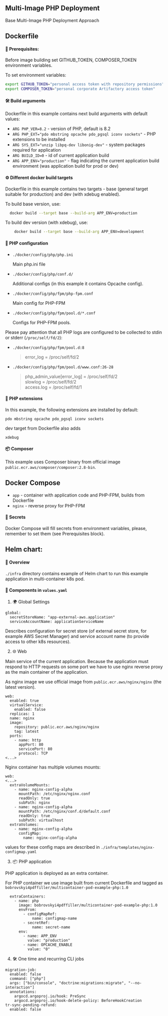 ## Multi-Image PHP Deployment 
Base Multi-Image PHP Deployment Approach

## Dockerfile

#### 🧾 Prerequisites:

Before image building set GITHUB_TOKEN, COMPOSER_TOKEN environment variables.

To set environment variables:
```bash
export GITHUB_TOKEN="personal access token with repository permissions"
export COMPOSER_TOKEN="personal corporate Artifactory access token"
```
#### 🛠️ Build arguments

Dockerfile in this example contains next build arguments with default values:

* `ARG PHP_VER=8.2` - version of PHP, default is 8.2
* `ARG PHP_EXT="pdo mbstring opcache pdo_pgsql iconv sockets"` - PHP extensions to be installed
* `ARG SYS_EXT="unzip libpq-dev libonig-dev"` - system packages required for application
* `ARG BUILD_ID=0` - id of current application build
* `ARG APP_ENV="production"` - flag indicating the current application build environment (was application build for prod or dev)

#### ⚙️ Different docker build targets

Dockerfile in this example contains two targets - base (general target suitable for production) and dev (with xdebug enabled).

To build base version, use:
```bash
  docker build --target base --build-arg APP_ENV=production
```
To build dev version (with xdebug), use:
```bash
    docker build --target base --build-arg APP_ENV=development
```

#### 🧩 PHP configuration

* `./docker/config/php/php.ini`

    Main php.ini file

* `./docker/config/php/conf.d/`

    Additional configs (in this example it contains Opcache config).

* `./docker/config/php/fpm/php-fpm.conf`

    Main config for PHP-FPM

* `./docker/config/php/fpm/pool.d/*.conf`
    
    Configs for PHP-FPM pools.

Please pay attention that all PHP logs are configured to be collected to stdin or stderr (`/proc/self/fd/2`):
* `./docker/config/php/fpm/pool.d:8`

  > error_log = /proc/self/fd/2 

* `./docker/config/php/fpm/pool.d/www.conf:26-28`
    > php_admin_value[error_log] = /proc/self/fd/2   
    slowlog = /proc/self/fd/2   
    access.log = /proc/self/fd/1


#### 🧷 PHP extensions

In this example, the following extensions are installed by default:
```
pdo mbstring opcache pdo_pgsql iconv sockets
```

dev target from Dockerfile also adds
```
xdebug
```

#### 📦 Composer

This example uses Composer binary from official image `public.ecr.aws/composer/composer:2.8-bin`. 


## Docker Compose

* `app` - container with application code and PHP-FPM, builds from Dockerfile
* `nginx` - reverse proxy for PHP-FPM

#### 🔐 Secrets

Docker Compose will fill secrets from environment variables, please, remember to set them (see Prerequisites block).

## Helm chart:

#### 🧭 Overview

`./infra` directory contains example of Helm chart to run this example application in multi-container k8s pod.

#### 🔧 Components in `values.yaml`

1. 🌍 Global Settings
```
global:
  secretStoreName: "app-external-aws.application"
  serviceAccountName: applicationServiceName
```

Describes configuration for secret store (of external secret store, for example AWS Secret Manager) 
and service account name (to provide access to other k8s resources).

2. 🌐 Web

Main service of the current application. Because the application must respond to HTTP requests on some port we have to use
nginx reverse proxy as the main container of the application. 

As nginx image we use official image from `public.ecr.aws/nginx/nginx` (the latest version).

```
web:
  enabled: true
  virtualService:
    enabled: false
  replicas: 1
  name: nginx
  image:
    repository: public.ecr.aws/nginx/nginx
    tag: latest
  ports:
    - name: http
      appPort: 80
      servicePort: 80
      protocol: TCP
<...>      
```

Nginx container has multiple volumes mounts:
```
web:
<...>
  extraVolumeMounts:
    - name: nginx-config-alpha
      mountPath: /etc/nginx/nginx.conf
      readOnly: true
      subPath: nginx
    - name: nginx-config-alpha
      mountPath: /etc/nginx/conf.d/default.conf
      readOnly: true
      subPath: virtualhost
  extraVolumes:
    - name: nginx-config-alpha
      configMap:
        name: nginx-config-alpha
```
values for these config maps are described in `./infra/templates/nginx-configmap.yaml`

3. 📦 PHP application

PHP application is deployed as an extra container. 

For PHP container we use image built from current Dockerfile and tagged as `bobrovskyi4pdffiller/multicontainer-pod-example-php:1.0`

```
  extraContainers:
    - name: php
      image: bobrovskyi4pdffiller/multicontainer-pod-example-php:1.0
      envFrom:
        - configMapRef:
            name: configmap-name
        - secretRef:
            name: secret-name
      env:
        - name: APP_ENV
          value: "production"
        - name: OPCACHE_ENABLE
          value: "0"
```

4. 🛠️ One time and recurring CLI jobs

```
migration-job:
  enabled: false
  command: ["php"]
  args: ["bin/console", "doctrine:migrations:migrate", "--no-interaction"]
  annotations:
    argocd.argoproj.io/hook: PreSync
    argocd.argoproj.io/hook-delete-policy: BeforeHookCreation  
tr-sync-pending-refund:
  enabled: false
```